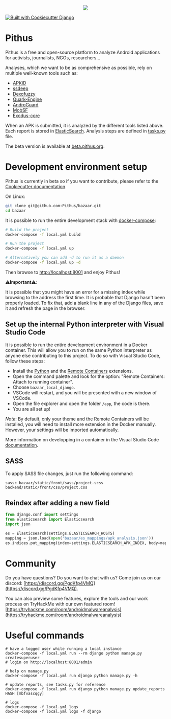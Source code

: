 <p align="center"><img src="https://raw.githubusercontent.com/Pithus/bazaar/master/bazaar/static/images/logo.png"></p>

[![Built with Cookiecutter Django](https://img.shields.io/badge/built%20with-Cookiecutter%20Django-ff69b4.svg)](https://github.com/pydanny/cookiecutter-django/)

# Pithus
Pithus is a free and open-source platform to analyze Android applications for activists, journalists, NGOs, researchers...

Analyses, which we want to be as comprehensive as possible, rely on multiple well-known tools such as:
* [APKiD](https://github.com/rednaga/APKiD)
* [ssdeep](https://github.com/DinoTools/python-ssdeep)
* [Dexofuzzy](https://github.com/ESTsecurity/Dexofuzzy)
* [Quark-Engine](https://github.com/quark-engine/quark-engine)
* [AndroGuard](https://github.com/androguard/androguard)
* [MobSF](https://github.com/MobSF/Mobile-Security-Framework-MobSF)
* [Exodus-core](https://github.com/Exodus-Privacy/exodus-core)

When an APK is submitted, it is analyzed by the different tools listed above. Each report is stored in [ElasticSearch](https://www.elastic.co/). Analysis steps are defined in [tasks.py](https://github.com/Pithus/bazaar/blob/master/bazaar/core/tasks.py) file.

The beta version is available at [beta.pithus.org](https://beta.pithus.org/).

# Development environment setup

Pithus is currently in beta so if you want to contribute, please refer to the [Cookiecutter documentation](https://cookiecutter-django.readthedocs.io/en/latest/).

On Linux:

```sh
git clone git@github.com:Pithus/bazaar.git
cd bazaar
```
It is possible to run the entire development stack with [docker-compose](https://docs.docker.com/compose/install/):

```sh
# Build the project
docker-compose -f local.yml build

# Run the project
docker-compose -f local.yml up

# Alternatively you can add -d to run it as a daemon
docker-compose -f local.yml up -d
```

Then browse to [http://localhost:8001](http://localhost:8001) and enjoy Pithus!

⚠️**Important**⚠️:

It is possible that you might have an error for a missing index while browsing to the address the first time. It is probable that Django hasn't been properly loaded. To fix that, add a blank line in any of the Django files, save it and refresh the page in the browser.

## Set up the internal Python interpreter with Visual Studio Code

It is possible to run the entire development environment in a Docker container. This will allow you to run on the same Python interpreter as anyone else contributing to this project. To do so with Visual Studio Code, follow these steps:

* Install the [Python](https://marketplace.visualstudio.com/items?itemName=ms-python.python) and the [Remote Containers](https://marketplace.visualstudio.com/items?itemName=ms-vscode-remote.remote-containers) extensions.
* Open the command palette and look for the option: "Remote Containers: Attach to running container".
* Choose `bazaar_local_django`.
* VSCode will restart, and you will be presented with a new window of VSCode.
* Open the file explorer and open the folder `/app`, the code is there.
* You are all set up!

*Note*: By default, only your theme and the Remote Containers will be installed, you will need to install more extension in the Docker manually. However, your settings will be imported automatically.

More information on developping in a container in the Visual Studio Code [documentation](https://code.visualstudio.com/docs/remote/containers).

## SASS
To apply SASS file changes, just run the following command:
```
sassc bazaar/static/front/sass/project.scss backend/static/front/css/project.css
```
## Reindex after adding a new field
```python
from django.conf import settings
from elasticsearch import Elasticsearch
import json

es = Elasticsearch(settings.ELASTICSEARCH_HOSTS)
mapping = json.load(open('bazaar/es_mappings/apk_analysis.json'))
es.indices.put_mapping(index=settings.ELASTICSEARCH_APK_INDEX, body=mapping.get('mappings'))
```
# Community

Do you have questions? Do you want to chat with us? Come join us on our discord: [https://discord.gg/PgdKfp4VMQ](https://discord.gg/PgdKfp4VMQ).

You can also preview some features, explore the tools and our work process on TryHackMe with our own featured room! [https://tryhackme.com/room/androidmalwareanalysis](https://tryhackme.com/room/androidmalwareanalysis)

# Useful commands

```
# have a logged user while running a local instance
docker-compose -f local.yml run --rm django python manage.py createsuperuser
# login on http://localhost:8001/admin

# help on manage.py
docker-compose -f local.yml run django python manage.py -h

# update reports, see tasks.py for reference
docker-compose -f local.yml run django python manage.py update_reports HASH [mbfvascqgy]

# logs
docker-compose -f local.yml logs
docker-compose -f local.yml logs -f django
```
